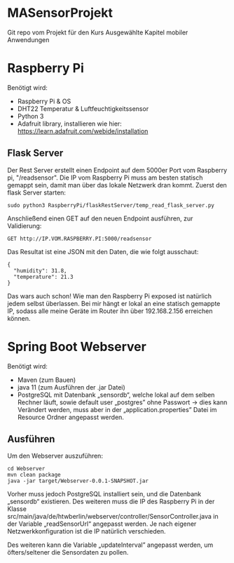 # MASensorProjekt
Git repo vom Projekt für den Kurs Ausgewählte Kapitel mobiler Anwendungen

# Raspberry Pi
Benötigt wird:

- Raspberry Pi & OS
- DHT22 Temperatur & Luftfeuchtigkeitssensor
- Python 3
- Adafruit library, installieren wie hier: https://learn.adafruit.com/webide/installation

## Flask Server
Der Rest Server erstellt einen Endpoint auf dem 5000er Port vom Raspberry pi, "/readsensor".
Die IP vom Raspberry Pi muss am besten statisch gemappt sein, damit man über das lokale Netzwerk dran kommt.
Zuerst den flask Server starten:
```
sudo python3 RaspberryPi/flaskRestServer/temp_read_flask_server.py
```
Anschließend einen GET auf den neuen Endpoint ausführen, zur Validierung:
```
GET http://IP.VOM.RASPBERRY.PI:5000/readsensor
```
Das Resultat ist eine JSON mit den Daten, die wie folgt ausschaut:
```
{
  "humidity": 31.8, 
  "temperature": 21.3
}
```
Das wars auch schon! Wie man den Raspberry Pi exposed ist natürlich jedem selbst überlassen. Bei mir hängt er lokal an eine statisch gemappte IP, sodass alle meine Geräte im Router ihn über 192.168.2.156 erreichen können.

# Spring Boot Webserver
Benötigt wird:

- Maven (zum Bauen)
- java 11 (zum Ausführen der .jar Datei)
- PostgreSQL mit Datenbank „sensordb“, welche lokal auf dem selben Rechner läuft, sowie default user „postgres” ohne Passwort -> dies kann Verändert werden, muss aber in der „application.properties” Datei im Resource Ordner angepasst werden.

## Ausführen
Um den Webserver auszuführen:
```
cd Webserver
mvn clean package
java -jar target/Webserver-0.0.1-SNAPSHOT.jar
```

Vorher muss jedoch PostgreSQL installiert sein, und die Datenbank „sensordb“ existieren. Des weiteren muss die IP des Raspberry Pi in der Klasse src/main/java/de/htwberlin/webserver/controller/SensorController.java in der Variable „readSensorUrl“ angepasst werden. Je nach eigener Netzwerkkonfiguration ist die IP natürlich verschieden.

Des weiteren kann die Variable „updateInterval” angepasst werden, um öfters/seltener die Sensordaten zu pollen.
